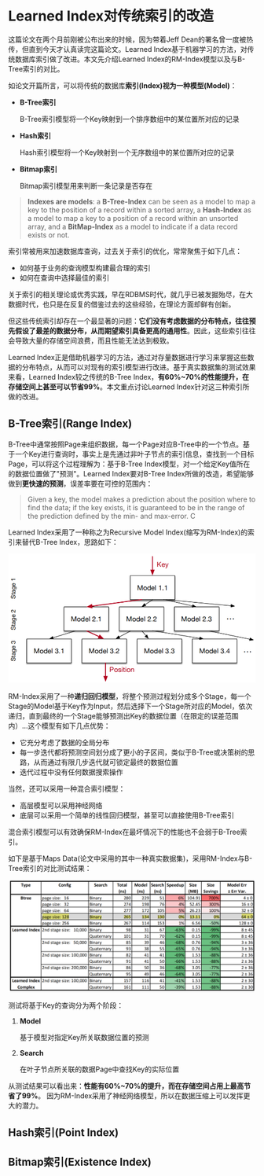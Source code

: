 # Learned Index对传统索引的改造

这篇论文在两个月前刚被公布出来的时候，因为带着Jeff Dean的署名曾一度被热传，但直到今天才认真读完这篇论文。Learned Index基于机器学习的方法，对传统数据库索引做了改进。本文先介绍Learned Index的RM-Index模型以及与B-Tree索引的对比。



如论文开篇所言，可以将传统的数据库**索引(Index)**视为一种**模型(Model)**：

* **B-Tree索引**

  B-Tree索引模型将一个Key映射到一个排序数组中的某位置所对应的记录

* **Hash索引**

  Hash索引模型将一个Key映射到一个无序数组中的某位置所对应的记录

* **Bitmap索引**

  Bitmap索引模型用来判断一条记录是否存在

> **Indexes are models**: a **B-Tree-Index** can be seen as a model to map a key to the position of a record
> within a sorted array, a **Hash-Index** as a model to map a key to a position of a record within an unsorted array, and a **BitMap-Index** as a model to indicate if a data record exists or not.

索引常被用来加速数据库查询，过去关于索引的优化，常常聚焦于如下几点：

* 如何基于业务的查询模型构建最合理的索引
* 如何在查询中选择最佳的索引

关于索引的相关理论或优秀实践，早在RDBMS时代，就几乎已被发掘殆尽，在大数据时代，也只是在反复的借鉴过去的这些经验，在理论方面却鲜有创新。

但这些传统索引却存在一个最显著的问题：**它们没有考虑数据的分布特点，往往预先假设了最差的数据分布，从而期望索引具备更高的通用性**。因此，这些索引往往会导致大量的存储空间浪费，而且性能无法达到极致。

Learned Index正是借助机器学习的方法，通过对存量数据进行学习来掌握这些数据的分布特点，从而可以对现有的索引模型进行改进。基于真实数据集的测试效果来看，Learned Index较之传统的B-Tree Index，**有60%~70%的性能提升，在存储空间上甚至可以节省99%**。本文重点讨论Learned Index针对这三种索引所做的改进。

## B-Tree索引(Range Index)

B-Tree中通常按照Page来组织数据，每一个Page对应B-Tree中的一个节点。基于一个Key进行查询时，事实上是先通过非叶子节点的索引信息，查找到一个目标Page，可以将这个过程理解为：基于B-Tree Index模型，对一个给定Key值所在的数据位置做了"预测"。Learned Index要对B-Tree Index所做的改造，希望能够做到**更快速的预测**，误差率要在可控的范围内：

> Given a key, the model makes a prediction about the position where to find the data; if the key
> exists, it is guaranteed to be in the range of the prediction defined by the min- and max-error. C

Learned Index采用了一种称之为Recursive Model Index(缩写为RM-Index)的索引来替代B-Tree Index，思路如下：

![StagedModels](StagedModels.png)

RM-Index采用了一种**递归回归模型**，将整个预测过程划分成多个Stage，每一个Stage的Model基于Key作为Input，然后选择下一个Stage所对应的Model，依次递归，直到最终的一个Stage能够预测出Key的数据位置（在限定的误差范围内）...这个模型有如下几点优势：

* 它充分考虑了数据的全局分布
* 每一步迭代都将预测空间划分成了更小的子区间，类似于B-Tree或决策树的思路，从而通过有限几步迭代就可锁定最终的数据位置
* 迭代过程中没有任何数据搜索操作

当然，还可以采用一种混合索引模型：

* 高层模型可以采用神经网络
* 底层可以采用一个简单的线性回归模型，甚至可以直接使用B-Tree索引

混合索引模型可以有效确保RM-Index在最坏情况下的性能也不会弱于B-Tree索引。

如下是基于Maps Data(论文中采用的其中一种真实数据集)，采用RM-Index与B-Tree索引的对比测试结果：

![LMIndexVsBTreeIndex](LMIndexVsBTreeIndex.png)

测试将基于Key的查询分为两个阶段： 

1. **Model**

   基于模型对指定Key所关联数据位置的预测

2. **Search**

   在叶子节点所关联的数据Page中查找Key的实际位置

从测试结果可以看出来：**性能有60%~70%的提升，而在存储空间占用上最高节省了99%**。 因为RM-Index采用了神经网络模型，所以在数据压缩上可以发挥更大的潜力。



## Hash索引(Point Index)



## Bitmap索引(Existence Index)

